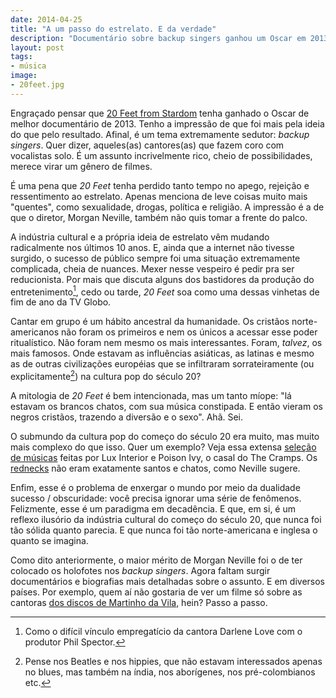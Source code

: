 ```yaml
---
date: 2014-04-25
title: "A um passo do estrelato. E da verdade"
description: "Documentário sobre backup singers ganhou um Oscar em 2013. Talvez mais pela ideia do que pelo resultado"
layout: post
tags:
- música
image:
- 20feet.jpg
---
```


Engraçado pensar que [20 Feet from Stardom](https://en.wikipedia.org/wiki/20_Feet_from_Stardom) tenha ganhado o Oscar de melhor documentário de 2013. Tenho a impressão de que foi mais pela ideia do que pelo resultado. Afinal, é um tema extremamente sedutor: *backup singers*. Quer dizer, aqueles(as) cantores(as) que fazem coro com vocalistas solo. É um assunto incrivelmente rico, cheio de possibilidades, merece virar um gênero de filmes.

É uma pena que *20 Feet* tenha perdido tanto tempo no apego, rejeição e ressentimento ao estrelato. Apenas menciona de leve coisas muito mais "quentes", como sexualidade, drogas, política e religião. A impressão é a de que o diretor, Morgan Neville, também não quis tomar a frente do palco.

A indústria cultural e a própria ideia de estrelato vêm mudando radicalmente nos últimos 10 anos. E, ainda que a internet não tivesse surgido, o sucesso de público sempre foi uma situação extremamente complicada, cheia de nuances. Mexer nesse vespeiro é pedir pra ser reducionista. Por mais que discuta alguns dos bastidores da produção do entretenimento[^1], cedo ou tarde, *20 Feet* soa como uma dessas vinhetas de fim de ano da TV Globo.

Cantar em grupo é um hábito ancestral da humanidade. Os cristãos norte-americanos não foram os primeiros e nem os únicos a acessar esse poder ritualístico. Não foram nem mesmo os mais interessantes. Foram, *talvez*, os mais famosos. Onde estavam as influências asiáticas, as latinas e mesmo as de outras civilizações européias que se infiltraram sorrateiramente (ou explicitamente[^2]) na cultura pop do século 20?

A mitologia de *20 Feet* é bem intencionada, mas um tanto míope: "lá estavam os brancos chatos, com sua música constipada. E então vieram os negros cristãos, trazendo a diversão e o sexo". Ahã. Sei.

O submundo da cultura pop do começo do século 20 era muito, mas muito mais complexo do que isso. Quer um exemplo? Veja essa extensa [seleção de músicas](http://blog.wfmu.org/freeform/2009/02/lux-and-ivys-favorites-mp3s.html) feitas por Lux Interior e Poison Ivy, o casal do The Cramps. Os [rednecks](https://en.wikipedia.org/wiki/Redneck) não eram exatamente santos e chatos, como Neville sugere.

Enfim, esse é o problema de enxergar o mundo por meio da dualidade sucesso / obscuridade: você precisa ignorar uma série de fenômenos. Felizmente, esse é um paradigma em decadência. E que, em si, é um reflexo ilusório da indústria cultural do começo do século 20, que nunca foi tão sólida quanto parecia. E que nunca foi tão norte-americana e inglesa o quanto se imagina.

Como dito anteriormente, o maior mérito de Morgan Neville foi o de ter colocado os holofotes nos *backup singers*. Agora faltam surgir documentários e biografias mais detalhadas sobre o assunto. E em diversos países. Por exemplo, quem aí não gostaria de ver um filme só sobre as cantoras [dos discos de Martinho da Vila](https://www.youtube.com/watch?v=hyss77sDQWI), hein? Passo a passo.

[^1]: Como o difícil vínculo empregatício da cantora Darlene Love com o produtor Phil Spector.
[^2]: Pense nos Beatles e nos hippies, que não estavam interessados apenas no blues, mas também na índia, nos aborígenes, nos pré-colombianos etc.